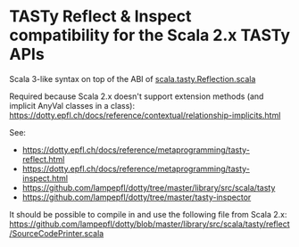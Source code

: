 # TASTy Reflect & Inspect compatibility for the Scala 2.x TASTy APIs

Scala 3-like syntax on top of the ABI of [scala.tasty.Reflection.scala](https://github.com/lampepfl/dotty/blob/0.25.0-RC2/library/src/scala/tasty/Reflection.scala)

Required because Scala 2.x doesn't support extension methods (and implicit AnyVal classes in a class):
https://dotty.epfl.ch/docs/reference/contextual/relationship-implicits.html

See:
* https://dotty.epfl.ch/docs/reference/metaprogramming/tasty-reflect.html
* https://dotty.epfl.ch/docs/reference/metaprogramming/tasty-inspect.html
* https://github.com/lampepfl/dotty/tree/master/library/src/scala/tasty
* https://github.com/lampepfl/dotty/tree/master/tasty-inspector

It should be possible to compile in and use the following file from Scala 2.x:
https://github.com/lampepfl/dotty/blob/master/library/src/scala/tasty/reflect/SourceCodePrinter.scala
